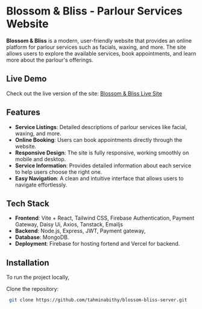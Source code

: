 
# Blossom & Bliss - Parlour Services Website

**Blossom & Bliss** is a modern, user-friendly website that provides an online platform for parlour services such as facials, waxing, and more. The site allows users to explore the available services, book appointments, and learn more about the parlour's offerings.

## Live Demo

Check out the live version of the site: [Blossom & Bliss Live Site](https://blossom-bliss-parlour.web.app/)

## Features

- **Service Listings**: Detailed descriptions of parlour services like facial, waxing, and more.
- **Online Booking**: Users can book appointments directly through the website.
- **Responsive Design**: The site is fully responsive, working smoothly on mobile and desktop.
- **Service Information**: Provides detailed information about each service to help users choose the right one.
- **Easy Navigation**: A clean and intuitive interface that allows users to navigate effortlessly.

## Tech Stack

- **Frontend**: Vite + React, Tailwind CSS, Firebase Authentication, Payment Gateway, Daisy Ui, Axios, Tanstack, Emailjs
- **Backend**: Node.js, Express, JWT, Payment gateway, 
- **Database**: MongoDB.
- **Deployment**: Firebase for hosting fortend and Vercel for backend.

## Installation

To run the project locally,

 Clone the repository:
   ```bash
    git clone https://github.com/tahminabithy/blossom-bliss-server.git